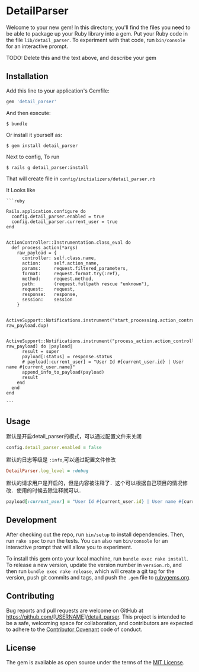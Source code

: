 # DetailParser

Welcome to your new gem! In this directory, you'll find the files you need to be able to package up your Ruby library into a gem. Put your Ruby code in the file `lib/detail_parser`. To experiment with that code, run `bin/console` for an interactive prompt.

TODO: Delete this and the text above, and describe your gem

## Installation

Add this line to your application's Gemfile:

```ruby
gem 'detail_parser'
```

And then execute:

    $ bundle

Or install it yourself as:

    $ gem install detail_parser

Next to config, To run

    $ rails g detail_parser:install

That will create file in `config/initializers/detail_parser.rb`

It Looks like

    ```ruby

    Rails.application.configure do
      config.detail_parser.enabled = true
      config.detail_parser.current_user = true
    end


    ActionController::Instrumentation.class_eval do
      def process_action(*args)
        raw_payload = {
          controller: self.class.name,
          action:     self.action_name,
          params:     request.filtered_parameters,
          format:     request.format.try(:ref),
          method:     request.method,
          path:       (request.fullpath rescue "unknown"),
          request:    request,
          response:   response,
          session:    session
        }

        ActiveSupport::Notifications.instrument("start_processing.action_controller", raw_payload.dup)

        ActiveSupport::Notifications.instrument("process_action.action_controller", raw_payload) do |payload|
          result = super
          payload[:status] = response.status
          # payload[:current_user] = "User Id #{current_user.id} | User name #{current_user.name}"
          append_info_to_payload(payload)
          result
        end
      end
    end
    
    ```

## Usage

  默认是开启detail_parser的模式，可以通过配置文件来关闭

  ```ruby
  config.detail_parser.enabled = false
  ```

  默认的日志等级是 `:info`,可以通过配置文件修改

  ```ruby
  DetailParser.log_level = :debug
  ```

  默认的请求用户是开启的，但是内容被注释了．这个可以根据自己项目的情况修改．使用的时候去除注释就可以．

  ```ruby
  payload[:current_user] = "User Id #{current_user.id} | User name #{current_user.name}"
  ```


## Development

After checking out the repo, run `bin/setup` to install dependencies. Then, run `rake spec` to run the tests. You can also run `bin/console` for an interactive prompt that will allow you to experiment.

To install this gem onto your local machine, run `bundle exec rake install`. To release a new version, update the version number in `version.rb`, and then run `bundle exec rake release`, which will create a git tag for the version, push git commits and tags, and push the `.gem` file to [rubygems.org](https://rubygems.org).

## Contributing

Bug reports and pull requests are welcome on GitHub at https://github.com/[USERNAME]/detail_parser. This project is intended to be a safe, welcoming space for collaboration, and contributors are expected to adhere to the [Contributor Covenant](http://contributor-covenant.org) code of conduct.


## License

The gem is available as open source under the terms of the [MIT License](http://opensource.org/licenses/MIT).
